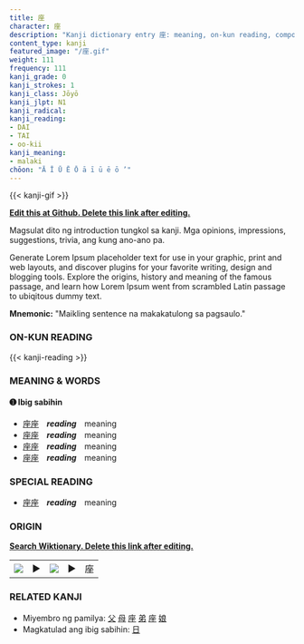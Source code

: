 ```yaml
---
title: 座
character: 座
description: "Kanji dictionary entry 座: meaning, on-kun reading, compounds, origin, related kanji"
content_type: kanji
featured_image: "/座.gif"
weight: 111
frequency: 111
kanji_grade: 0
kanji_strokes: 1
kanji_class: Jōyō
kanji_jlpt: N1
kanji_radical: 
kanji_reading: 
- DAI
- TAI
- oo-kii
kanji_meaning:
- malaki
chōon: "Ā Ī Ū Ē Ō ā ī ū ē ō ’"
---
```

[//]: # (Don't edit the line below. Kanji animated GIF code is automatically generated.)
{{< kanji-gif >}}

[//]: # (Edit below this line.)

**[Edit this at Github. Delete this link after editing.](https://github.com/tim0g/tim/tree/main/content/kanji/座/index.md)**

Magsulat dito ng introduction tungkol sa kanji. Mga opinions, impressions, suggestions, trivia, ang kung ano-ano pa.

Generate Lorem Ipsum placeholder text for use in your graphic, print and web layouts, and discover plugins for your favorite writing, design and blogging tools. Explore the origins, history and meaning of the famous passage, and learn how Lorem Ipsum went from scrambled Latin passage to ubiqitous dummy text.
 
**Mnemonic:** "Maikling sentence na makakatulong sa pagsaulo."

### ON-KUN READING

[//]: # (Don't edit the line below. ON-KUN READING code is automatically generated.)
{{< kanji-reading >}}

### MEANING & WORDS

#### ➊ **Ibig sabihin**
  - [座](../座)[座](../座)　***reading***　meaning
  - [座](../座)[座](../座)　***reading***　meaning
  - [座](../座)[座](../座)　***reading***　meaning
  - [座](../座)[座](../座)　***reading***　meaning

### SPECIAL READING
  - [座](../座)[座](../座)　***reading***　meaning

### ORIGIN

**[Search Wiktionary. Delete this link after editing.](https://wiktionary.org/wiki/座)**
<table class="kanji-table"><tr><td>
<img src="60px-座-bronze.svg.png">
</td><td>▶</td><td>
<img src="60px-座-oracle.svg.png">
</td><td>▶</td>
<td class="kanji-origin">座</td>
</tr></table>

### RELATED KANJI
- Miyembro ng pamilya: [父](../父) [母](../母) [座](../座) [弟](../弟) [座](../座) [娘](../娘)
- Magkatulad ang ibig sabihin: [日](../日)

